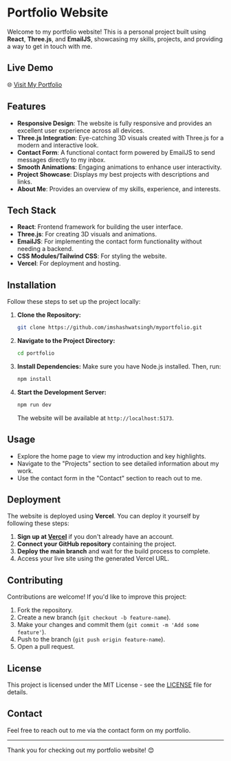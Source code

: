 # Portfolio Website

Welcome to my portfolio website! This is a personal project built using **React**, **Three.js**, and **EmailJS**, showcasing my skills, projects, and providing a way to get in touch with me.

## Live Demo

🌐 [Visit My Portfolio](https://shashwatsingh14.vercel.app)

## Features

- **Responsive Design**: The website is fully responsive and provides an excellent user experience across all devices.
- **Three.js Integration**: Eye-catching 3D visuals created with Three.js for a modern and interactive look.
- **Contact Form**: A functional contact form powered by EmailJS to send messages directly to my inbox.
- **Smooth Animations**: Engaging animations to enhance user interactivity.
- **Project Showcase**: Displays my best projects with descriptions and links.
- **About Me**: Provides an overview of my skills, experience, and interests.

## Tech Stack

- **React**: Frontend framework for building the user interface.
- **Three.js**: For creating 3D visuals and animations.
- **EmailJS**: For implementing the contact form functionality without needing a backend.
- **CSS Modules/Tailwind CSS**: For styling the website.
- **Vercel**: For deployment and hosting.

## Installation

Follow these steps to set up the project locally:

1. **Clone the Repository:**
   ```bash
   git clone https://github.com/imshashwatsingh/myportfolio.git
   ```

2. **Navigate to the Project Directory:**
   ```bash
   cd portfolio
   ```

3. **Install Dependencies:**
   Make sure you have Node.js installed. Then, run:
   ```bash
   npm install
   ```

4. **Start the Development Server:**
   ```bash
   npm run dev
   ```
   The website will be available at `http://localhost:5173`.

## Usage

- Explore the home page to view my introduction and key highlights.
- Navigate to the "Projects" section to see detailed information about my work.
- Use the contact form in the "Contact" section to reach out to me.

## Deployment

The website is deployed using **Vercel**. You can deploy it yourself by following these steps:

1. **Sign up at [Vercel](https://vercel.com/)** if you don't already have an account.
2. **Connect your GitHub repository** containing the project.
3. **Deploy the main branch** and wait for the build process to complete.
4. Access your live site using the generated Vercel URL.

## Contributing

Contributions are welcome! If you'd like to improve this project:

1. Fork the repository.
2. Create a new branch (`git checkout -b feature-name`).
3. Make your changes and commit them (`git commit -m 'Add some feature'`).
4. Push to the branch (`git push origin feature-name`).
5. Open a pull request.

## License

This project is licensed under the MIT License - see the [LICENSE](LICENSE) file for details.

## Contact

Feel free to reach out to me via the contact form on my portfolio.

---

Thank you for checking out my portfolio website! 😊
